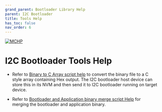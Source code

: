 ```yaml
---
grand_parent: Bootloader Library Help
parent: I2C Bootloader
title: Tools Help
has_toc: false
nav_order: 6
---
```


[![MCHP](https://www.microchip.com/ResourcePackages/Microchip/assets/dist/images/logo.png)](https://www.microchip.com)

# I2C Bootloader Tools Help

- Refer to [Binary to C Array script help](../../../../../tools/docs/readme_btl_bin_to_c_array.md) to convert the binary file to a C style array containing Hex output. The I2C bootloader host device can store this in its NVM and then send it to I2C bootloader running on target device.

- Refer to [Bootloader and Application binary merge script Help](../../../../../tools/docs/readme_btl_app_merge_bin.md) for merging the bootloader and application binary.
